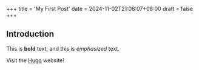 +++
title = 'My First Post'
date = 2024-11-02T21:08:07+08:00
draft = false
+++
## Introduction

This is **bold** text, and this is *emphasized* text.

Visit the [Hugo](https://gohugo.io) website!